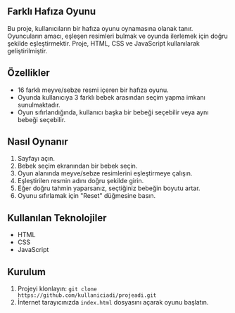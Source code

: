 ## Farklı Hafıza Oyunu

Bu proje, kullanıcıların bir hafıza oyunu oynamasına olanak tanır. Oyuncuların amacı, eşleşen resimleri bulmak ve oyunda ilerlemek için doğru şekilde eşleştirmektir. Proje, HTML, CSS ve JavaScript kullanılarak geliştirilmiştir.

## Özellikler

- 16 farklı meyve/sebze resmi içeren bir hafıza oyunu.
- Oyunda kullanıcıya 3 farklı bebek arasından seçim yapma imkanı sunulmaktadır.
- Oyun sıfırlandığında, kullanıcı başka bir bebeği seçebilir veya aynı bebeği seçebilir.

## Nasıl Oynanır

1. Sayfayı açın.
2. Bebek seçim ekranından bir bebek seçin.
3. Oyun alanında meyve/sebze resimlerini eşleştirmeye çalışın.
4. Eşleştirilen resmin adını doğru şekilde girin.
5. Eğer doğru tahmin yaparsanız, seçtiğiniz bebeğin boyutu artar.
6. Oyunu sıfırlamak için "Reset" düğmesine basın.

## Kullanılan Teknolojiler

- HTML
- CSS
- JavaScript

## Kurulum

1. Projeyi klonlayın: `git clone https://github.com/kullaniciadi/projeadi.git`
2. İnternet tarayıcınızda `index.html` dosyasını açarak oyunu başlatın.












